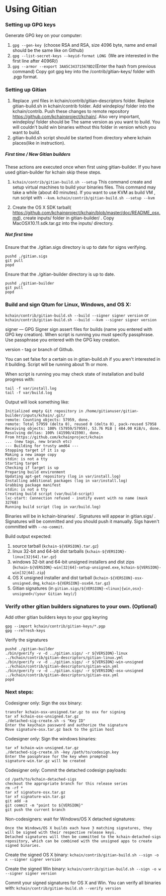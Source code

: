 Using Gitian
====================
### Setting up GPG keys
Generate GPG key on your computer:
1. ```gpg --gen-key ```(choose RSA and RSA, size 4096 byte, name and email should be the same like on Github)
2. ```gpg --list-secret-keys --keyid-format LONG ```(We are interested in the first line after 4096R/)
3. ```gpg --armor --export 3AA5C34371567BD2```(Enter the hash from previous command)
Copy got gpg key into the /contrib/gitian-keys/ folder with .pgp format.
### Setting up Gitian
1. Replace .yml files in kchain/contrib/gitian-descriptors folder. Replace gitian-build.sh in kchain/contrib folder. Add windeploy/ folder into the kchain/contrib. Push these changes to remote repository https://github.com/kchainproject/kchain/. Also very important, windeploy/ folder should be The same version as you want to build. You will couldn't build win binaries without this folder in version which you want to build.
2. gitian-build.sh script should be started from directory where kchain places(like in instruction).
##### First time / New Gitian builders
These actions are executed once when first using gitian-builder. If you have used gitian-builder for kchain skip these steps.
1. ```kchain/contrib/gitian-build.sh --setup``` This command create and setup virtual machines to build your binaries files. This command may take a while (about 40 minutes). If you want to use KVM as build VM , run script with ```--kvm```.
    ```kchain/contrib/gitian-build.sh --setup --kvm```

2. Create the OS X SDK tarball( https://github.com/kchainproject/kchain/blob/master/doc/README_osx.md), create inputs/ folder in gitian-builder/ . Copy MacOSX10.11.sdk.tar.gz into the inputs/ directory.
##### Not first time
Ensure that the ./gitian.sigs directory is up to date for signs verifying.

    pushd ./gitian.sigs
    git pull
    popd

Ensure that the ./gitian-builder directory is up to date.

    pushd ./gitian-builder
    git pull
    popd

### Build and sign Qtum for Linux, Windows, and OS X:

  ```kchain/contrib/gitian-build.sh --build --signer signer version``` or 
  ```kchain/contrib/gitian-build.sh --build --kvm --signer signer version```

signer — GPG Signer sign assert files for builds (name you entered with GPG key creation). When script is running you must specify passphrase. Use passphrase you entered with the GPG key creation. 

version - tag or branch of Github.

You can set false for a certain os in gitian-build.sh if you aren't interested in it building.
Script will be running about 1h or more.

When script is running you may check state of installation and build progress with:

    tail -f var/install.log
    tail -f var/build.log
    
Output will look something like:
    
    Initialized empty Git repository in /home/gitianuser/gitian-builder/inputs/kchain/.git/
    remote: Counting objects: 57959, done.
    remote: Total 57959 (delta 0), reused 0 (delta 0), pack-reused 57958
    Receiving objects: 100% (57959/57959), 53.76 MiB | 484.00 KiB/s, done.
    Resolving deltas: 100% (41590/41590), done.
    From https://github.com/kchainproject/kchain
    ... (new tags, new branch etc)
    --- Building for trusty amd64 ---
    Stopping target if it is up
    Making a new image copy
    stdin: is not a tty
    Starting target
    Checking if target is up
    Preparing build environment
    Updating apt-get repository (log in var/install.log)
    Installing additional packages (log in var/install.log)
    Grabbing package manifest
    stdin: is not a tty
    Creating build script (var/build-script)
    lxc-start: Connection refused - inotify event with no name (mask 32768)
    Running build script (log in var/build.log)


Binaries will be in kchain-binaries/ . Signatures will appear in gitian.sigs/ . Signatures will be committed and you should push it manually. Sigs haven't committed with ```--no-commit```.

Build output expected:

  1. source tarball (`kchain-${VERSION}.tar.gz`)
  2. linux 32-bit and 64-bit dist tarballs (`kchain-${VERSION}-linux[32|64].tar.gz`)
  3. windows 32-bit and 64-bit unsigned installers and dist zips (`kchain-${VERSION}-win[32|64]-setup-unsigned.exe`, `kchain-${VERSION}-win[32|64].zip`)
  4. OS X unsigned installer and dist tarball (`kchain-${VERSION}-osx-unsigned.dmg`, `kchain-${VERSION}-osx64.tar.gz`)
  5. Gitian signatures (in `gitian.sigs/${VERSION}-<linux|{win,osx}-unsigned>/(your Gitian key)/`)

### Verify other gitian builders signatures to your own. (Optional)

Add other gitian builders keys to your gpg keyring

    gpg --import kchain/contrib/gitian-keys/*.pgp
    gpg --refresh-keys

Verify the signatures

    pushd ./gitian-builder
    ./bin/gverify -v -d ../gitian.sigs/ -r ${VERSION}-linux ../kchain/contrib/gitian-descriptors/gitian-linux.yml
    ./bin/gverify -v -d ../gitian.sigs/ -r ${VERSION}-win-unsigned ../kchain/contrib/gitian-descriptors/gitian-win.yml
    ./bin/gverify -v -d ../gitian.sigs/ -r ${VERSION}-osx-unsigned ../kchain/contrib/gitian-descriptors/gitian-osx.yml
    popd

### Next steps:

Codesigner only: Sign the osx binary:

    transfer kchain-osx-unsigned.tar.gz to osx for signing
    tar xf kchain-osx-unsigned.tar.gz
    ./detached-sig-create.sh -s "Key ID"
    Enter the keychain password and authorize the signature
    Move signature-osx.tar.gz back to the gitian host

Codesigner only: Sign the windows binaries:

    tar xf kchain-win-unsigned.tar.gz
    ./detached-sig-create.sh -key /path/to/codesign.key
    Enter the passphrase for the key when prompted
    signature-win.tar.gz will be created

Codesigner only: Commit the detached codesign payloads:

    cd /path/to/kchain-detached-sigs
    checkout the appropriate branch for this release series
    rm -rf *
    tar xf signature-osx.tar.gz
    tar xf signature-win.tar.gz
    git add -a
    git commit -m "point to ${VERSION}"
    git push the current branch

Non-codesigners: wait for Windows/OS X detached signatures:

    Once the Windows/OS X builds each have 3 matching signatures, they will be signed with their respective release keys.
    Detached signatures will then be committed to the kchain-detached-sigs repository, which can be combined with the unsigned apps to create signed binaries.

Create the signed OS X binary:
```kchain/contrib/gitian-build.sh --sign -o x --signer signer version```

Create the signed Win binary:
```kchain/contrib/gitian-build.sh --sign -o w --signer signer version```

Commit your signed signatures for OS X and Win.
You can verify all binaries with:
```kchain/contrib/gitian-build.sh --verify version```